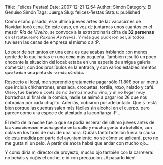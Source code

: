 Title: ¡Felices Fiestas!
Date: 2007-12-21 12:54
Author: Simón
Category: El Genuino Simón
Tags: Juerga
Slug: felices-fiestas
Status: published

Como el año pasado, este último jueves antes de las vacaciones de
Navidad tocó cena. En este caso, en vez de juntarnos unos cuantos en el
mesón *Ría de Viveiro*, se convocó a la extraordinaria cifra de **32
personas** en el restaurante *Raxaría As Neves*. Y más que pudieron ser,
si todos tuviesen las cenas de empresa el mismo día :P.  

Lo peor de ser tantos en una cena es que acabas hablando con menos gente
de lo que harías en una cena más pequeña. También resultó un poco
chocante la situación del local: estaba en una especie de antigua
galería comercial, con dos prostíbulos en la entrada, y con varios
establecimientos que tenían una pinta de lo más sórdida.

Respecto al local, me sorprendió gratamente pagar sólo 11.80€ por un
menú que incluía chicharrones, ensalada, croquetas, tortilla, *raxo*,
helado y café. Claro, fue barato a costa de no darnos mucho vino, y al
no llegar muy borrachos al final de la comida, nadie se animó a pagar
los 2€ que nos cobrarían por cada chupito. Además, cobraron por
adelantado. Que sí: está bien porque las cuentas salen más fáciles sin
alcohol en el cuerpo, pero parece como una especie de atentado a la
confianza :P...

El resto de la noche fue lo que se podía esperar del último jueves antes
de las vacacionese: mucha gente en la calle y mucha gente de botellón,
con colas en los taxis de más de una hora. Quizás tanto botellón fuera
la causa de [esta
medida](http://www.elpais.com/articulo/espana/Coruna/prohibe/botellon/centro/ciudad/elpepuesp/20071221elpepunac_24/Tes "A Coruña prohíbe el botellón en el centro de la ciudad")
por parte del ayuntamiento: no sé cómo se aplicará, pero no me gusta ni
un pelo. A partir de ahora habrá que andar con mucho ojo...

Y como diría mi director de proyecto, mucho ojo también con la
carretera: no bebáis y cojáis el coche, e id con precaución. ¡A pasarlo
bien!
